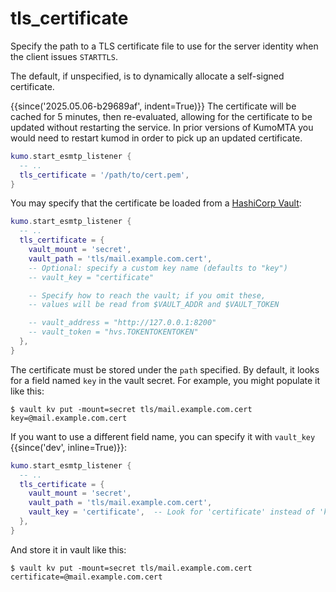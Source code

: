 # tls_certificate

Specify the path to a TLS certificate file to use for the server identity when
the client issues `STARTTLS`.

The default, if unspecified, is to dynamically allocate a self-signed certificate.

{{since('2025.05.06-b29689af', indent=True)}}
    The certificate will be cached for 5 minutes, then re-evaluated,
    allowing for the certificate to be updated without restarting
    the service. In prior versions of KumoMTA you would need to
    restart kumod in order to pick up an updated certificate.


```lua
kumo.start_esmtp_listener {
  -- ..
  tls_certificate = '/path/to/cert.pem',
}
```

You may specify that the certificate be loaded from a [HashiCorp Vault](https://www.hashicorp.com/products/vault):

```lua
kumo.start_esmtp_listener {
  -- ..
  tls_certificate = {
    vault_mount = 'secret',
    vault_path = 'tls/mail.example.com.cert',
    -- Optional: specify a custom key name (defaults to "key")
    -- vault_key = "certificate"

    -- Specify how to reach the vault; if you omit these,
    -- values will be read from $VAULT_ADDR and $VAULT_TOKEN

    -- vault_address = "http://127.0.0.1:8200"
    -- vault_token = "hvs.TOKENTOKENTOKEN"
  },
}
```

The certificate must be stored under the `path` specified. By default, it looks for a field named `key` in the vault secret.
For example, you might populate it like this:

```
$ vault kv put -mount=secret tls/mail.example.com.cert key=@mail.example.com.cert
```

If you want to use a different field name, you can specify it with `vault_key` {{since('dev', inline=True)}}:

```lua
kumo.start_esmtp_listener {
  -- ..
  tls_certificate = {
    vault_mount = 'secret',
    vault_path = 'tls/mail.example.com.cert',
    vault_key = 'certificate',  -- Look for 'certificate' instead of 'key'
  },
}
```

And store it in vault like this:

```
$ vault kv put -mount=secret tls/mail.example.com.cert certificate=@mail.example.com.cert
```


